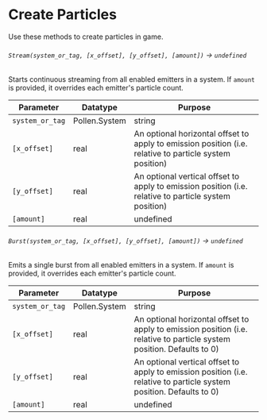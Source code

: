 # Create Particles

Use these methods to create particles in game.

###### `Stream(system_or_tag, [x_offset], [y_offset], [amount])` → `undefined`
Starts continuous streaming from all enabled emitters in a system. If `amount` is provided, it overrides each emitter's particle count.

| Parameter | Datatype  | Purpose |
|-----------|-----------|---------|
|`system_or_tag` |Pollen.System|string |The Pollen system instance or its string tag |
|`[x_offset]` |real |An optional horizontal offset to apply to emission position (i.e. relative to particle system position) |
|`[y_offset]` |real |An optional vertical offset to apply to emission position (i.e. relative to particle system position) |
|`[amount]` |real|undefined |Optional particles-per-step override for all emitters |

###### `Burst(system_or_tag, [x_offset], [y_offset], [amount])` → `undefined`
Emits a single burst from all enabled emitters in a system. If `amount` is provided, it overrides each emitter's particle count.

| Parameter | Datatype  | Purpose |
|-----------|-----------|---------|
|`system_or_tag` |Pollen.System|string |The Pollen system instance or its string tag |
|`[x_offset]` |real |An optional horizontal offset to apply to emission position (i.e. relative to particle system position. Defaults to 0) |
|`[y_offset]` |real |An optional vertical offset to apply to emission position (i.e. relative to particle system position. Defaults to 0) |
|`[amount]` |real|undefined |Optional particles-per-step override for all emitters (Defaults to undefined) |